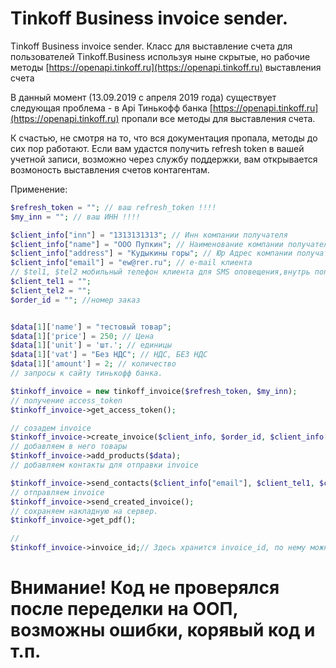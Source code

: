 # Tinkoff Business invoice sender.
Tinkoff Business invoice sender. Класс для выставление счета для пользователей  Tinkoff.Business используя ныне скрытые, но рабочие методы [https://openapi.tinkoff.ru](https://openapi.tinkoff.ru) выставления счета


В данный момент (13.09.2019 c апреля 2019 года) существует следующая проблема - в Api Тинькофф банка  [https://openapi.tinkoff.ru](https://openapi.tinkoff.ru) пропали все методы для выставления счета.

К счастью, не смотря на то, что вся документация пропала, методы до сих пор работают. Если вам удастся получить refresh token в вашей учетной записи, возможно через службу поддержки, вам открывается возмоность выставления счетов контагентам.

Применение:

```php
$refresh_token = ""; // ваш refresh_token !!!!
$my_inn = ""; // ваш ИНН !!!!

$client_info["inn"] = "1313131313"; // Инн компании получателя
$client_info["name"] = "ООО Пупкин"; // Наименование компании получателя
$client_info["address"] = "Кудыкины горы"; // Юр Адрес компании получателя
$client_info["email"] = "ew@rer.ru"; // е-mail клиента
// $tel1, $tel2 мобильный телефон клиента для SMS оповещения,внутрь попадет только один телефон в формате "79008007060"
$client_tel1 = "";
$client_tel2 = "";
$order_id = ""; //номер заказ


$data[1]['name'] = "тестовый товар";
$data[1]['price'] = 250; // Цена
$data[1]['unit'] = 'шт.'; // единицы
$data[1]['vat'] = "Без НДС"; // НДС, БЕЗ НДС
$data[1]['amount'] = 2; // количество
// запросы к сайту тинькофф банка.

$tinkoff_invoice = new tinkoff_invoice($refresh_token, $my_inn);
// получение access_token
$tinkoff_invoice->get_access_token();

// созадем invoice
$tinkoff_invoice->create_invoice($client_info, $order_id, $client_info["email"]);
// добавляем в него товары
$tinkoff_invoice->add_products($data);
// добавляем контакты для отправки invoice

$tinkoff_invoice->send_contacts($client_info["email"], $client_tel1, $client_tel2);
// отправляем invoice
$tinkoff_invoice->send_created_invoice();
// сохраняем накладную на сервер.
$tinkoff_invoice->get_pdf();

//
$tinkoff_invoice->invoice_id;// Здесь хранится invoice_id, по нему можно получить название pdf файла - invoice_id.".pdf"
```

# Внимание! Код не проверялся после переделки на ООП, возможны ошибки, корявый код и т.п.
